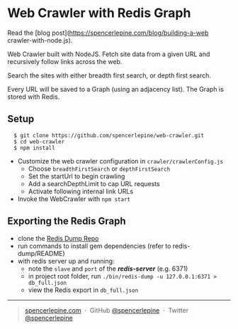 # Web Crawler with Redis Graph

Read the [blog post](https://spencerlepine.com/blog/building-a-web crawler-with-node.js).

Web Crawler built with NodeJS. Fetch site data from a given URL and recursively follow links across the web.

Search the sites with either breadth first search, or depth first search.

Every URL will be saved to a Graph (using an adjacency list). The Graph is stored with Redis.

## Setup
  ```console
    $ git clone https://github.com/spencerlepine/web-crawler.git
    $ cd web-crawler
    $ npm install
  ```
  - Customize the web crawler configuration in ```crawler/crawlerConfig.js```
    * Choose ```breadthFirstSearch``` or ```depthFirstSearch```
    * Set the startUrl to begin crawling
    * Add a searchDepthLimit to cap URL requests
    * Activate following internal link URLs
  - Invoke the WebCrawler with ```npm start```

## Exporting the Redis Graph
  - clone the [Redis Dump Repo](https://github.com/delano/redis-dump)
  - run commands to install gem dependencies (refer to redis-dump/README)
  - with redis server up and running:
    * note the ```slave``` and ```port``` of the ***redis-server*** (e.g. 6371)
    * in project root folder, run ```./bin/redis-dump -u 127.0.0.1:6371 > db_full.json```
    * view the Redis export in ```db_full.json```

---

> [spencerlepine.com](https://www.spencerlepine.com) &nbsp;&middot;&nbsp; GitHub [@spencerlepine](https://github.com/spencerlepine) &nbsp;&middot;&nbsp; Twitter [@spencerlepine](http://twitter.com/spencerlepine)
